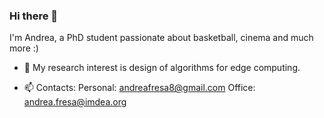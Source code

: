 ### Hi there 👋
I'm Andrea, a PhD student passionate about basketball, cinema and much more :) 

- 🌱 My research interest is design of algorithms for edge computing.

- 📫 Contacts: 
Personal: andreafresa8@gmail.com
Office: andrea.fresa@imdea.org
